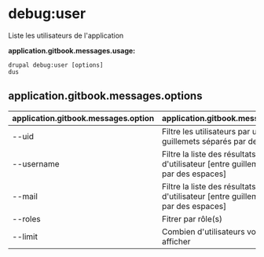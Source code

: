 # debug:user
Liste les utilisateurs de l'application

**application.gitbook.messages.usage:**
```
drupal debug:user [options]
dus
```

## application.gitbook.messages.options
application.gitbook.messages.option | application.gitbook.messages.details
-------|-------------
--uid | Filtre les utilisateurs par uids [entre guillemets séparés par des espaces]
--username | Filtre la liste des résultats par noms d'utilisateur [entre guillemets séparés par des espaces]
--mail | Filtre la liste des résultats par courriels d'utilisateur [entre guillemets séparés par des espaces]
--roles | Fitrer par rôle(s)
--limit | Combien d'utilisateurs voulez-vous afficher
